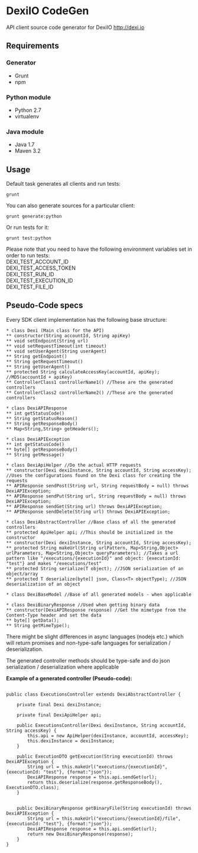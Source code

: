 # DexiIO CodeGen
API client source code generator for DexiIO http://dexi.io

## Requirements

### Generator
* Grunt
* npm

### Python module
* Python 2.7
* virtualenv

### Java module
* Java 1.7
* Maven 3.2

## Usage
Default task generates all clients and run tests:  
```
grunt
```  

You can also generate sources for a particular client:  
```
grunt generate:python
```

Or run tests for it:  
```
grunt test:python
```

Please note that you need to have the following environment variables set in order to run tests:  
DEXI_TEST_ACCOUNT_ID  
DEXI_TEST_ACCESS_TOKEN  
DEXI_TEST_RUN_ID  
DEXI_TEST_EXECUTION_ID  
DEXI_TEST_FILE_ID  


## Pseudo-Code specs
Every SDK client implementation has the following base structure:
```
* class Dexi (Main class for the API)
** constructor(String accountId, String apiKey)
** void setEndpoint(String url)
** void setRequestTimeout(int timeout)
** void setUserAgent(String userAgent)
** String getEndpoint()
** String getRequestTimeout()
** String getUserAgent()
** protected String calculateAccessKey(accountId, apiKey); //MD5(accountId + apiKey)
** ControllerClass1 controllerName1() //These are the generated controllers 
** ControllerClass2 controllerName2() //These are the generated controllers

* class DexiAPIResponse
** int getStatusCode()
** String getStatusReason()
** String getResponseBody()
** Map<String,String> getHeaders();

* class DexiAPIException
** int getStatusCode()
** byte[] getResponseBody()
** String getMessage()

* class DexiApiHelper //Do the actual HTTP requests
** constructor(Dexi dexiInstance, String accountId, String accessKey); //Uses the configurations found on the Dexi class for creating the requests
** APIResponse sendPost(String url, String requestBody = null) throws DexiAPIException;
** APIResponse sendPut(String url, String requestBody = null) throws DexiAPIException;
** APIResponse sendGet(String url) throws DexiAPIException;
** APIResponse sendDelete(String url) throws DexiAPIException;

* class DexiAbstractController //Base class of all the generated controllers
** protected ApiHelper api; //This should be initialized in the constructor
** constructor(Dexi dexiInstance, String accountId, String accessKey);
** protected String makeUrl(String urlPattern, Map<String,Object> urlParameters, Map<String,Object> queryParameters); //Takes a url pattern like "/executions/{executionId}" and object: {executionId: "test"} and makes "/executions/test"
** protected String serialize(T object); //JSON serialization of an object/array
** protected T deserialize(byte[] json, Class<T> objectType); //JSON deserialization of an object

* class DexiBaseModel //Base of all generated models - when applicable

* class DexiBinaryResponse //Used when getting binary data
** constructor(DexiAPIResponse response) //Get the mimetype from the Content-Type header and set the data
** byte[] getData();
** String getMimeType();
```

There might be slight differences in async languages (nodejs etc.) which will return promises and non-type-safe languages for serialization / deserialization.

The generated controller methods should be type-safe and do json serialization / deserialization where applicable

**Example of a generated controller (Pseudo-code):** 

```

public class ExecutionsController extends DexiAbstractController {
    
    private final Dexi dexiInstance;
    
    private final DexiApiHelper api;
    
    public ExecutionsController(Dexi dexiInstance, String accountId, String accessKey) {
        this.api = new ApiHelper(dexiInstance, accountId, accessKey);
        this.dexiInstance = dexiInstance;
    }
    
    public ExecutionDTO getExecution(String executionId) throws DexiAPIException {
        String url = this.makeUrl("executions/{executionId}", {executionId: "test"}, {format:"json"});
        DexiAPIResponse response = this.api.sendGet(url);
        return this.deserialize(response.getResponseBody(), ExecutionDTO.class);
    }
    
    
    public DexiBinaryResponse getBinaryFile(String executionId) throws DexiAPIException {
        String url = this.makeUrl("executions/{executionId}/file", {executionId: "test"}, {format:"json"});
        DexiAPIResponse response = this.api.sendGet(url);
        return new DexiBinaryResponse(response);
    }
}
```





